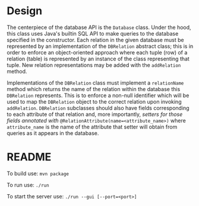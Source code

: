 # Design 
The centerpiece of the database API is the `Database` class. Under the hood, 
this class uses Java's builtin SQL API to make queries to the database specified 
in the constructor. Each relation in the given database must be represented 
by an implementation of the `DBRelation` abstract class; this is in order to 
enforce an object-oriented approach where each tuple (row) of a relation (table) 
is represented by an instance of the class representing that tuple. New relation
representations may be added with the `addRelation` method.

Implementations of the `DBRelation` class must implement a `relationName` method 
which returns the name of the relation within the database this `DBRelation` 
represents. This is to enforce a non-null identifier which will be used to map 
the `DBRelation` object to the correct relation upon invoking `addRelation`. 
`DBRelation` subclasses should also have fields corresponding to each attribute
of that relation and, more importantly, _setters for those fields annotated with_
`@RelationAttribute(name=<attribute_name>)` where `attribute_name` is the 
name of the attribute that setter will obtain from queries as it appears in the 
database.


# README
To build use:
`mvn package`

To run use:
`./run`

To start the server use:
`./run --gui [--port=<port>]`
